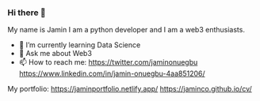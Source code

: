 ### Hi there 👋

My name is Jamin I am a python developer and I am a web3 enthusiasts.
- 🌱 I’m currently learning Data Science
- 💬 Ask me about Web3
- 📫 How to reach me:
https://twitter.com/jaminonuegbu
https://www.linkedin.com/in/jamin-onuegbu-4aa851206/

My portfolio:
https://jaminportfolio.netlify.app/
https://jaminco.github.io/cv/


<!--
**JaminCO/JaminCO** is a ✨ _special_ ✨ repository because its `README.md` (this file) appears on your GitHub profile.

Here are some ideas to get you started:

- 🔭 I’m currently working on ...
- 🌱 I’m currently learning ...
- 👯 I’m looking to collaborate on ...
- 🤔 I’m looking for help with ...
- 💬 Ask me about ...
- 📫 How to reach me: ...
- 😄 Pronouns: ...
- ⚡ Fun fact: ...
-->
